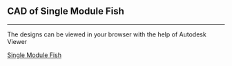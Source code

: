 ## CAD of Single Module Fish

---

The designs can be viewed in your browser with the help of Autodesk Viewer 

[Single Module Fish](https://autode.sk/3QX5BGi)
